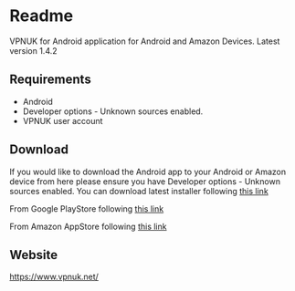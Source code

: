 # Readme

VPNUK for Android application for Android and Amazon Devices. 
Latest version 1.4.2

## Requirements

- Android
- Developer options - Unknown sources enabled.
- VPNUK user account

## Download
If you would like to download the Android app to your Android or Amazon device from here please ensure you have Developer options - Unknown sources enabled.
You can download latest installer following [this link](https://github.com/vpnuk/vpnuk-android/releases/tag/v1.4.2)

From Google PlayStore following [this link](https://play.google.com/store/apps/details?id=uk.vpn.vpnuk)

From Amazon AppStore following [this link](https://www.amazon.co.uk/VPNUK/dp/B083SK7XHG/)

## Website

<https://www.vpnuk.net/>
